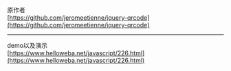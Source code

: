 原作者    
[https://github.com/jeromeetienne/jquery-qrcode](https://github.com/jeromeetienne/jquery-qrcode)


---


demo以及演示    
[https://www.helloweba.net/javascript/226.html](https://www.helloweba.net/javascript/226.html)


